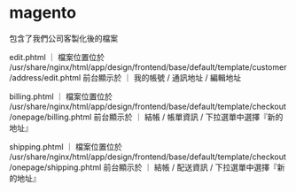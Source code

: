 # magento
包含了我們公司客製化後的檔案

edit.phtml ｜ 檔案位置位於
/usr/share/nginx/html/app/design/frontend/base/default/template/customer/address/edit.phtml
前台顯示於 ｜ 我的帳號 / 通訊地址 / 編輯地址

billing.phtml ｜ 檔案位置位於
/usr/share/nginx/html/app/design/frontend/base/default/template/checkout/onepage/billing.phtml
前台顯示於 ｜ 結帳 / 帳單資訊 / 下拉選單中選擇『新的地址』

shipping.phtml ｜ 檔案位置位於
/usr/share/nginx/html/app/design/frontend/base/default/template/checkout/onepage/shipping.phtml
前台顯示於 ｜ 結帳 / 配送資訊 / 下拉選單中選擇『新的地址』